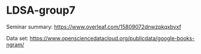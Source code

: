 # LDSA-group7

Seminar summary: https://www.overleaf.com/15809072dnwzpkqxbvxf

Data set: https://www.opensciencedatacloud.org/publicdata/google-books-ngram/
